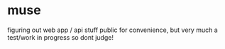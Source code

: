 # muse

figuring out web app / api stuff
public for convenience, but very much a test/work in progress so dont judge!
